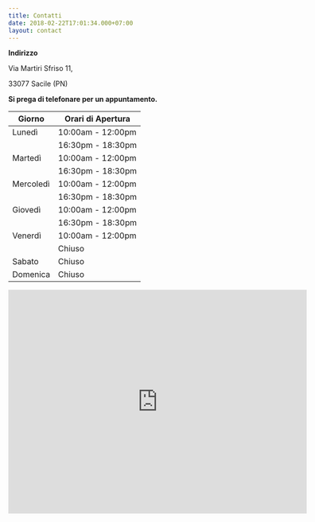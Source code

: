 ```yaml
---
title: Contatti
date: 2018-02-22T17:01:34.000+07:00
layout: contact 
---
```

**Indirizzo**

Via Martiri Sfriso 11,

33077 Sacile (PN)

**Si prega di telefonare per un appuntamento.**    
     
| Giorno       | Orari di Apertura   |
| ------------ | ------------------- |
| Lunedì       | 10:00am - 12:00pm   |
|              | 16:30pm - 18:30pm   |
| Martedì      | 10:00am - 12:00pm   |
|              | 16:30pm - 18:30pm   |
| Mercoledì    | 10:00am - 12:00pm   |
|              | 16:30pm - 18:30pm   |
| Giovedì      | 10:00am - 12:00pm   |
|              | 16:30pm - 18:30pm   |
| Venerdì      | 10:00am - 12:00pm   |
|              | Chiuso              |
| Sabato       | Chiuso              |
| Domenica     | Chiuso              | 

<iframe src="https://www.google.com/maps/place/Studio+Tax+Planning+Sacile/@45.9536469,12.495937,15z/data=!4m5!3m4!1s0x0:0xba66cc35df9ec116!8m2!3d45.9536469!4d12.495937" 
        width="600" 
        height="450" 
        frameborder="0" 
        style="border:0"></iframe>
